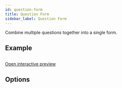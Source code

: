 ```yaml
---
id: question-form 
title: Question Form
sidebar_label: Question Form
---
```


Combine multiple questions together into a single form.

## Example

``` js

```

[Open interactive preview](https://isle.heinz.cmu.edu/components/question-form/)

## Options
